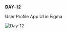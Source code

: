𝐃𝐀𝐘-𝟏𝟐

User Profile App UI in Figma

![Day-12](https://user-images.githubusercontent.com/85480387/205998998-5fbbfd36-549d-4fd0-8f43-74ee19a87da3.jpg)
